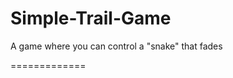 Simple-Trail-Game
=================

A game where you can control a "snake" that fades

=============
